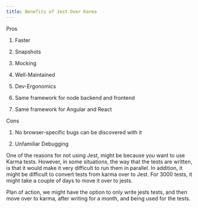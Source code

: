 ```yaml
---
title: Benefits of Jest Over Karma
---
```


Pros

1.  Faster

2.  Snapshots

3.  Mocking

4.  Well-Maintained

5.  Dev-Ergonomics

6.  Same framework for node backend and frontend

7.  Same framework for Angular and React

Cons

1.  No browser-specific bugs can be discovered with it

2.  Unfamiliar Debugging

One of the reasons for not using Jest, might be because you want to use
Karma tests. However, in some situations, the way that the tests are
written, is that it would make it very difficult to run them in
parallel. In addition, it might be difficult to convert tests from karma
over to Jest. For 3000 tests, it might take a couple of days to move it
over to jests.

Plan of action, we might have the option to only write jests tests, and
then move over to karma, after writing for a month, and being used for
the tests.
